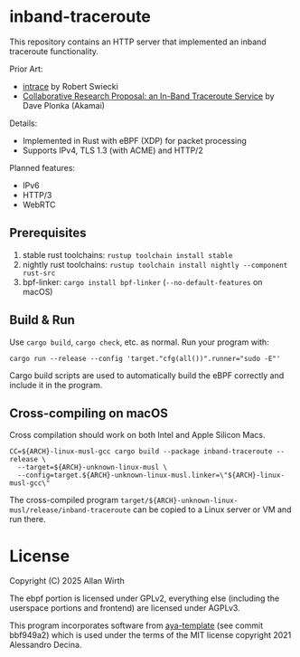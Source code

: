 # inband-traceroute

This repository contains an HTTP server that implemented an inband traceroute functionality.

Prior Art:
- [intrace](https://github.com/robertswiecki/intrace) by Robert Swiecki 
- [Collaborative Research Proposal: an In-Band Traceroute Service](https://www.ietf.org/proceedings/94/slides/slides-94-hopsrg-4.pdf) by Dave Plonka (Akamai)

Details:

- Implemented in Rust with eBPF (XDP) for packet processing
- Supports IPv4, TLS 1.3 (with ACME) and HTTP/2

Planned features:
- IPv6
- HTTP/3
- WebRTC

## Prerequisites

1. stable rust toolchains: `rustup toolchain install stable`
1. nightly rust toolchains: `rustup toolchain install nightly --component rust-src`
1. bpf-linker: `cargo install bpf-linker` (`--no-default-features` on macOS)

## Build & Run

Use `cargo build`, `cargo check`, etc. as normal. Run your program with:

```shell
cargo run --release --config 'target."cfg(all())".runner="sudo -E"'
```

Cargo build scripts are used to automatically build the eBPF correctly and include it in the
program.

## Cross-compiling on macOS

Cross compilation should work on both Intel and Apple Silicon Macs.

```shell
CC=${ARCH}-linux-musl-gcc cargo build --package inband-traceroute --release \
  --target=${ARCH}-unknown-linux-musl \
  --config=target.${ARCH}-unknown-linux-musl.linker=\"${ARCH}-linux-musl-gcc\"
```
The cross-compiled program `target/${ARCH}-unknown-linux-musl/release/inband-traceroute` can be
copied to a Linux server or VM and run there.

# License

Copyright (C) 2025 Allan Wirth

The ebpf portion is licensed under GPLv2, everything else (including the userspace portions and frontend) are licensed under AGPLv3.

This program incorporates software from [aya-template](https://github.com/aya-rs/aya-template) (see commit bbf949a2) which is used under the terms of the MIT license copyright 2021 Alessandro Decina.
